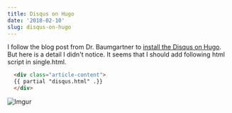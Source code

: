 ```yaml
---
title: Disqus on Hugo
date: '2018-02-10'
slug: disqus-on-hugo
---
```


I follow the blog post from Dr. Baumgartner to [install the Disqus on Hugo](https://portfolio.peter-baumgartner.net/2017/09/10/how-to-install-disqus-on-hugo/). But here is a detail I didn't notice. It seems that I should add following html script in single.html.

```html
  <div class="article-content">
  {{ partial "disqus.html" .}}
  </div>
```

![Imgur](https://i.imgur.com/ysmjLPS.png)



